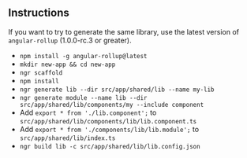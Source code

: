 ## Instructions

If you want to try to generate the same library, use the latest version of `angular-rollup` (1.0.0-rc.3 or greater).

- `npm install -g angular-rollup@latest`
- `mkdir new-app && cd new-app`
- `ngr scaffold`
- `npm install`
- `ngr generate lib --dir src/app/shared/lib --name my-lib`
- `ngr generate module --name lib --dir src/app/shared/lib/components/my --include component`
- Add `export * from './lib.component';` to `src/app/shared/lib/components/lib/lib.component.ts`
- Add `export * from './components/lib/lib.module';` to `src/app/shared/lib/index.ts`
- `ngr build lib -c src/app/shared/lib/lib.config.json`
